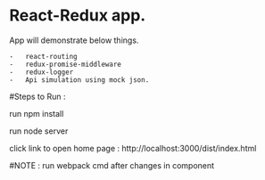 # React-Redux app.

App will demonstrate below things.

	-	react-routing
	-	redux-promise-middleware
	-	redux-logger
	-	Api simulation using mock json.



#Steps to Run : 

run npm install

run node server

click link to open home page : http://localhost:3000/dist/index.html


#NOTE :
run webpack cmd after changes in component
